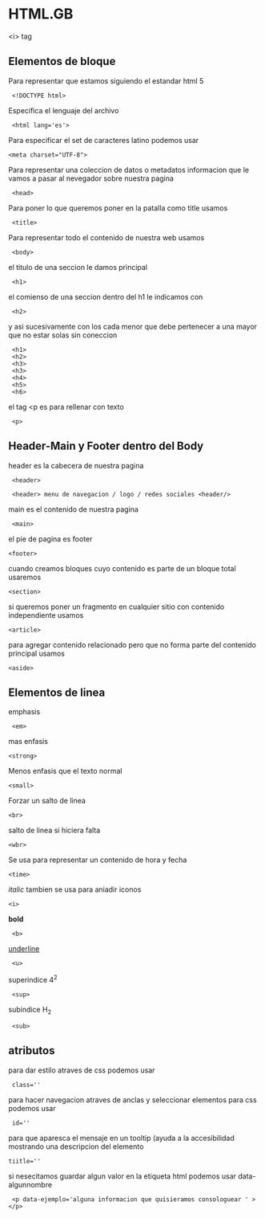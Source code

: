 # HTML.__GB__
&lt;i> tag
## Elementos de bloque

Para representar que estamos siguiendo el estandar html 5
```http
 <!DOCTYPE html>
```
Especifica el lenguaje del archivo
 ```http
  <html lang='es'>
 ```
 Para especificar el set de caracteres latino podemos usar
  ```http
  <meta charset="UTF-8">
 ```
 Para representar una coleccion de datos o metadatos informacion que le vamos a pasar al nevegador sobre nuestra pagina
 
 ```http
  <head>
 ```
 Para poner lo que queremos poner en la patalla como title usamos
 ```http
  <title>
 ```
 Para representar todo el contenido de nuestra web usamos 
 ```http
  <body>
 ```
 el titulo de una seccion le damos principal
 ```http
  <h1>
 ```
 el comienso de una seccion dentro del h1 le indicamos con
 ```http
  <h2>
 ```
 y asi sucesivamente con los <hn> cada <hn> menor que debe pertenecer a una <hn> mayor que no estar solas sin coneccion
 ```http
  <h1>
  <h2>
  <h3>
  <h3>
  <h4>
  <h5>
  <h6>
 ```
 el tag <p es para rellenar con  texto
 ```http
  <p>
 ```
 ## Header-Main y Footer dentro del Body
   
 header es la cabecera de nuestra pagina
 ```http
  <header>
 ```
 ```http
  <header> menu de navegacion / logo / redes sociales <header/>
 ```
 main es el contenido de nuestra pagina
 ```http
  <main>
 ```
 el pie de pagina es footer
 ```http
 <footer>
 ```
 cuando creamos bloques cuyo contenido es parte de un bloque total usaremos
   ```http
  <section>
 ```
 si queremos poner un fragmento en cualquier sitio con contenido independiente usamos
   ```http
  <article>
 ```
 para agregar contenido relacionado pero que no forma parte del contenido principal usamos 
  ```http
  <aside>
 ```
## Elementos de linea
 emphasis
 ```http
  <em>
 ```
 mas enfasis
  ```http
  <strong>
 ```
 Menos enfasis que el texto normal
  ```http
  <small>
 ```
 Forzar un salto de linea
  ```http
  <br>
 ```
 salto de linea si hiciera falta
  ```http
  <wbr>
 ```
 Se usa para representar un contenido de hora y fecha
  ```http
  <time>
 ```
 <i>italic</i> tambien se usa para aniadir iconos
  ```http
  <i>
 ```
 <b>bold</b>
 ```http
  <b>
 ```
 <u>underline</u>
 ```http
  <u>
 ```
 superindice 4<sup>2</sup>
 ```http
  <sup>
 ```
   subindice H<sub>2</sub>
 ```http
  <sub>
 ```
 ## atributos
   para dar estilo atraves de css podemos usar 
 ```http
  class=''
 ```
  para hacer navegacion atraves de anclas y seleccionar elementos para css podemos usar 
 ```http
  id=''
 ```
 para que aparesca el mensaje en un tooltip (ayuda a la accesibilidad mostrando una descripcion del elemento
  ```http
  tiitle=''
 ```
 si nesecitamos guardar algun valor en la etiqueta html podemos usar data-algunnombre
 ```http
  <p data-ejemplo='alguna informacion que quisieramos consologuear ' ></p>
 ```
